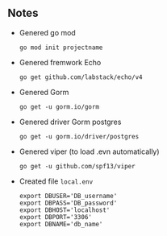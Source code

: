## Notes

- Genered go mod

  ```
  go mod init projectname
  ```

- Genered fremwork Echo

  ```
  go get github.com/labstack/echo/v4
  ```

- Genered Gorm

  ```
  go get -u gorm.io/gorm
  ```

- Genered driver Gorm postgres

  ```
  go get -u gorm.io/driver/postgres
  ```

- Genered viper (to load .evn automatically)

  ```
  go get -u github.com/spf13/viper
  ```

- Created file `local.env`
  ```
  export DBUSER='DB_username'
  export DBPASS='DB_password'
  export DBHOST='localhost'
  export DBPORT='3306'
  export DBNAME='db_name'
  ```
